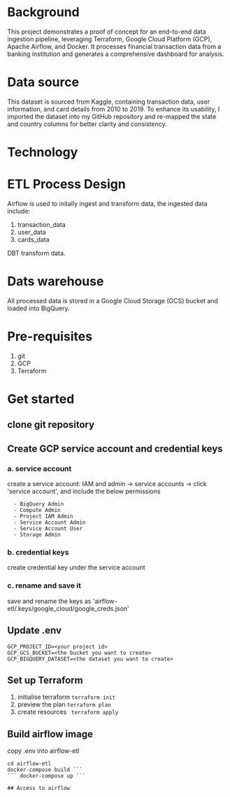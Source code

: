 # Background
This project demonstrates a proof of concept for an end-to-end data ingestion pipeline, leveraging Terraform, Google Cloud Platform (GCP), Apache Airflow, and Docker. It processes financial transaction data from a banking institution and generates a comprehensive dashboard for analysis.

# Data source
This dataset is sourced from Kaggle, containing transaction data, user information, and card details from 2010 to 2019. To enhance its usability, I imported the dataset into my GitHub repository and re-mapped the state and country columns for better clarity and consistency.

# Technology

# ETL Process Design
Airflow is used to initally ingest and transform data, the ingested data include:
1. transaction_data
2. user_data
3. cards_data

DBT transform data.

# Dats warehouse
All processed data is stored in a Google Cloud Storage (GCS) bucket and loaded into BigQuery.

# Pre-requisites
1. git
2. GCP
3. Terraform

# Get started
## clone git repository
## Create GCP service account and credential keys
### a. service account
create a service account: IAM and admin -> service accounts -> click 'service account', and include the below permissions
```
  - BigQuery Admin
  - Compute Admin
  - Project IAM Admin
  - Service Account Admin
  - Service Account User
  - Storage Admin
``` 
### b. credential keys
create credential key under the service account

### c. rename and save it
save and rename the keys as 'airflow-etl/.keys/google_cloud/google_creds.json'

## Update .env
```  
GCP_PROJECT_ID=<your project id>
GCP_GCS_BUCKET=<the bucket you want to create>
GCP_BIGQUERY_DATASET=<the dataset you want to create>
```

## Set up Terraform
1. initialise terraform
   ``` terraform init ```
2. preview the plan
   ``` terraform plan ```
3. create resources
   ``` terraform apply```

## Build airflow image
copy .env into airflow-etl
``` 
cd airflow-etl
docker-compose build ```
``` docker-compose up ```

## Access to airflow

